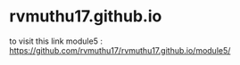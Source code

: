 # rvmuthu17.github.io

to visit this link module5 : https://github.com/rvmuthu17/rvmuthu17.github.io/module5/
